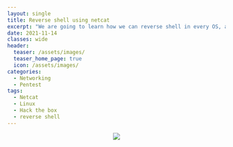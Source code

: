 ```yaml
---
layout: single
title: Reverse shell using netcat
excerpt: "We are going to learn how we can reverse shell in every OS, and some netcat commands that can help us when we are pentesting or scanning our environment."
date: 2021-11-14
classes: wide
header:
  teaser: /assets/images/
  teaser_home_page: true
  icon: /assets/images/
categories:
  - Networking
  - Pentest
tags:
  - Netcat
  - Linux
  - Hack the box
  - reverse shell
---
```


<p align = "center">
<img src = "/assets/images/img-nmap/">
</p>
	
